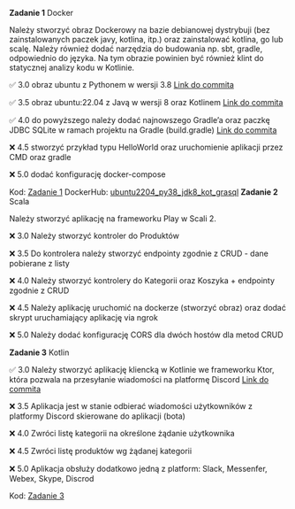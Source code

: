 **Zadanie 1** Docker

Należy stworzyć obraz Dockerowy na bazie debianowej dystrybuji (bez zainstalowanych paczek javy, kotlina, itp.) oraz zainstalować kotlina, go lub scalę. Należy również dodać narzędzia do budowania np. sbt, gradle, odpowiednio do języka. Na tym obrazie powinien być również klint do statycznej analizy kodu w Kotlinie.

:white_check_mark: 3.0 obraz ubuntu z Pythonem w wersji 3.8 [Link do commita](https://github.com/JTMalczewski/ebiznes/commit/16bbe4b871a425ee741759c3b7f309d92a73f5c3)

:white_check_mark: 3.5 obraz ubuntu:22.04 z Javą w wersji 8 oraz Kotlinem [Link do commita](https://github.com/JTMalczewski/ebiznes/commit/16bbe4b871a425ee741759c3b7f309d92a73f5c3)

:white_check_mark: 4.0 do powyższego należy dodać najnowszego Gradle’a oraz paczkę JDBC SQLite w ramach projektu na Gradle (build.gradle) [Link do commita](https://github.com/JTMalczewski/ebiznes/commit/16bbe4b871a425ee741759c3b7f309d92a73f5c3)

:x: 4.5 stworzyć przykład typu HelloWorld oraz uruchomienie aplikacji przez CMD oraz gradle

:x: 5.0 dodać konfigurację docker-compose

Kod: [Zadanie 1](https://github.com/JTMalczewski/ebiznes/tree/main/zadanie_1)
DockerHub: [ubuntu2204_py38_jdk8_kot_grasql](https://hub.docker.com/repository/docker/jtmalczewski/ubuntu2204_py38_jdk8_kot_grasql/general)
**Zadanie 2** Scala

Należy stworzyć aplikację na frameworku Play w Scali 2.

:x: 3.0 Należy stworzyć kontroler do Produktów

:x: 3.5 Do kontrolera należy stworzyć endpointy zgodnie z CRUD - dane pobierane z listy

:x: 4.0 Należy stworzyć kontrolery do Kategorii oraz Koszyka + endpointy zgodnie z CRUD

:x: 4.5 Należy aplikację uruchomić na dockerze (stworzyć obraz) oraz dodać skrypt uruchamiający aplikację via ngrok

:x: 5.0 Należy dodać konfigurację CORS dla dwóch hostów dla metod CRUD

**Zadanie 3** Kotlin

:white_check_mark: 3.0 Należy stworzyć aplikację kliencką w Kotlinie we frameworku Ktor, która pozwala na przesyłanie wiadomości na platformę Discord [Link do commita](https://github.com/JTMalczewski/ebiznes/commit/6bae6e085ef9061eb5c976ab83fd030fb9d3a599)

:x: 3.5 Aplikacja jest w stanie odbierać wiadomości użytkowników z platformy Discord skierowane do aplikacji (bota)

:x: 4.0 Zwróci listę kategorii na określone żądanie użytkownika

:x: 4.5 Zwróci listę produktów wg żądanej kategorii

:x: 5.0 Aplikacja obsłuży dodatkowo jedną z platform: Slack, Messenfer, Webex, Skype, Discrod

Kod: [Zadanie 3](https://github.com/JTMalczewski/ebiznes/tree/main/zadanie_3/ktor-discord/src/main/kotlin/com/example/DiscordWebhook.kt)